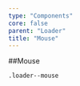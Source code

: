```yaml
---
type: "Components"
core: false
parent: "Loader"
title: "Mouse"
---
```


##Mouse

`.loader--mouse`

<demo>
  <demovanilla src="vanilla/demos/loader/mouse-spinner">
  </demovanilla>
</demo>

<demo>
  <demovanilla src="vanilla/demos/loader/mouse-filler">
  </demovanilla>
</demo>
